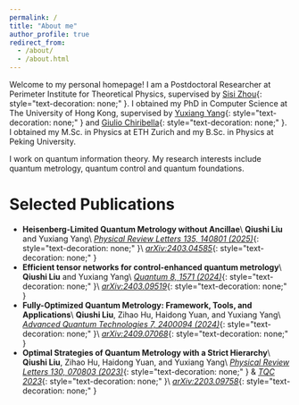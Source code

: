 ```yaml
---
permalink: /
title: "About me"
author_profile: true
redirect_from: 
  - /about/
  - /about.html
---
```


Welcome to my personal homepage! I am a Postdoctoral Researcher at Perimeter Institute for Theoretical Physics, supervised by [Sisi Zhou](https://sisi-zhou.github.io/){: style="text-decoration: none;" }. I obtained my PhD in Computer Science at The University of Hong Kong, supervised by [Yuxiang Yang](https://yangyx09.github.io/){: style="text-decoration: none;" } and [Giulio Chiribella](https://scholar.google.com/citations?user=4ob0VU4AAAAJ){: style="text-decoration: none;" }. I obtained my M.Sc. in Physics at ETH Zurich and my B.Sc. in Physics at Peking University.

I work on quantum information theory. My research interests include quantum metrology, quantum control and quantum foundations.

Selected Publications
======
* **Heisenberg-Limited Quantum Metrology without Ancillae**\\
  **Qiushi Liu** and Yuxiang Yang\\
  [*Physical Review Letters 135, 140801 (2025)*](https://doi.org/10.1103/vmd7-twd5){: style="text-decoration: none;" }\\
  [*arXiv:2403.04585*](https://arxiv.org/abs/2403.04585){: style="text-decoration: none;" }
* **Efficient tensor networks for control-enhanced quantum metrology**\\
  **Qiushi Liu** and Yuxiang Yang\\
  [*Quantum 8, 1571 (2024)*](https://doi.org/10.22331/q-2024-12-18-1571){: style="text-decoration: none;" }\\
  [*arXiv:2403.09519*](https://arxiv.org/abs/2403.09519){: style="text-decoration: none;" }
* **Fully-Optimized Quantum Metrology: Framework, Tools, and Applications**\\
  **Qiushi Liu**, Zihao Hu, Haidong Yuan, and Yuxiang Yang\\
  [*Advanced Quantum Technologies 7, 2400094 (2024)*](https://doi.org/10.1002/qute.202400094){: style="text-decoration: none;" }\\
  [*arXiv:2409.07068*](https://arxiv.org/abs/2409.07068){: style="text-decoration: none;" }
* **Optimal Strategies of Quantum Metrology with a Strict Hierarchy**\\
  **Qiushi Liu**, Zihao Hu, Haidong Yuan, and Yuxiang Yang\\
  [*Physical Review Letters 130, 070803 (2023)*](https://doi.org/10.1103/PhysRevLett.130.070803){: style="text-decoration: none;" } & [*TQC 2023*](https://tqc-conference.org/tqc2023/){: style="text-decoration: none;" }\\
  [*arXiv:2203.09758*](https://arxiv.org/abs/2203.09758){: style="text-decoration: none;" }
